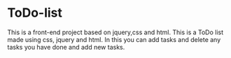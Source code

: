 # ToDo-list
This is a front-end project based on jquery,css and html.
This is a ToDo list made using css, jquery and html. In this you can add tasks and delete any tasks you have done and add new tasks.
